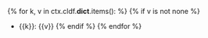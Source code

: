 {% for k, v in ctx.cldf.__dict__.items(): %}
{% if v is not none %}
- {{k}}: {{v}}
{% endif %}
{% endfor %}